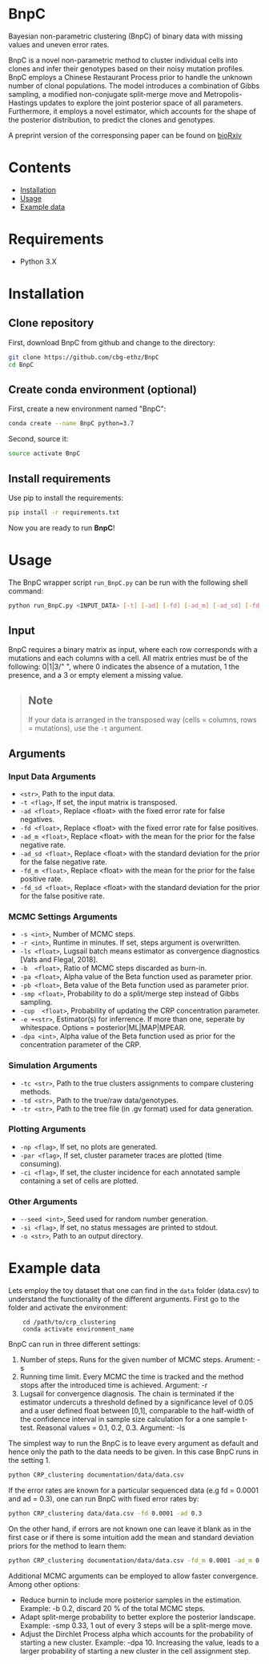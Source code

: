 # BnpC
Bayesian non-parametric clustering (BnpC) of binary data with missing values and uneven error rates.

BnpC is a novel non-parametric method to cluster individual cells into clones and infer their genotypes based on their noisy mutation profiles.
BnpC employs a Chinese Restaurant Process prior to handle the unknown number of clonal populations. The model introduces a combination of Gibbs sampling, a modified non-conjugate split-merge move and Metropolis-Hastings updates to explore the joint posterior space of all parameters. Furthermore, it employs a novel estimator, which accounts for the shape of the posterior distribution, to predict the clones and genotypes.

A preprint version of the corresponsing paper can be found on [bioRxiv](https://doi.org/10.1101/2020.01.15.907345 "Borgsmueller et al.")

# Contents
- [Installation](#Installation)
- [Usage](#Usage)
- [Example data](#Example-data)         

# Requirements
- Python 3.X

# Installation
## Clone repository
First, download BnpC from github and change to the directory:
```bash
git clone https://github.com/cbg-ethz/BnpC
cd BnpC
```

## Create conda environment (optional)
First, create a new environment named "BnpC":
```bash
conda create --name BnpC python=3.7
```

Second, source it:
```bash
source activate BnpC
```

## Install requirements
Use pip to install the requirements:
```bash
pip install -r requirements.txt
``` 

Now you are ready to run **BnpC**!

# Usage
The BnpC wrapper script `run_BnpC.py` can be run with the following shell command: 
```bash
python run_BnpC.py <INPUT_DATA> [-t] [-ad] [-fd] [-ad_m] [-ad_sd] [-fd_m] [-fd_sd] [-s] [-r] [-ls] [-b] [-pa] [-pb] [-smp] [-cup] [-e] [-dpa] [-tc] [-td] [-tr] [-np] [-par] [-ci] [-seed] [-si] [-o]
```

## Input
BnpC requires a binary matrix as input, where each row corresponds with a mutations and each columns with a cell. 
All matrix entries must be of the following: 0|1|3/" ", where 0 indicates the absence of a mutation, 1 the presence, and a 3 or empty element a missing value.

> ## Note
> If your data is arranged in the transposed way (cells = columns, rows = mutations), use the `-t` argument.

## Arguments
### Input Data Arguments
- `<str>`, Path to the input data. 
- `-t <flag>`, If set, the input matrix is transposed. 
- `-ad <float>`, Replace <float\> with the fixed error rate for false negatives.
- `-fd <float>`, Replace <float\> with the fixed error rate for false positives.
- `-ad_m <float>`, Replace <float\> with the mean for the prior for the false negative rate. 
- `-ad_sd <float>`, Replace <float\> with the standard deviation for the prior for the false negative rate.
- `-fd_m <float>`, Replace <float\> with the mean for the prior for the false positive rate.
- `-fd_sd <float>`, Replace <float\> with the standard deviation for the prior for the false positive rate.
        

### MCMC Settings Arguments
- `-s <int>`, Number of MCMC steps.
- `-r <int>`, Runtime in minutes. If set, steps argument is overwritten.
- `-ls <float>`, Lugsail batch means estimator as convergence diagnostics [Vats and Flegal, 2018].
- `-b  <float>`, Ratio of MCMC steps discarded as burn-in.
- `-pa <float>`, Alpha value of the Beta function used as parameter prior. 
- `-pb <float>`, Beta value of the Beta function used as parameter prior. 
- `-smp <float>`, Probability to do a split/merge step instead of Gibbs sampling. 
- `-cup  <float>`, Probability of updating the CRP concentration parameter. 
- `-e +<str>`, Estimator(s) for inferrence. If more than one, seperate by whitespace. Options = posterior|ML|MAP|MPEAR.
- `-dpa <int>`, Alpha value of the Beta function used as prior for the concentration parameter of the CRP. 

### Simulation Arguments
- `-tc <str>`, Path to the true clusters assignments to compare clustering methods. 
- `-td <str>`, Path to the true/raw data/genotypes.  
- `-tr <str>`, Path to the tree file (in .gv format) used for data generation.

### Plotting Arguments  
- `-np <flag>`, If set, no plots are generated. 
- `-par <flag>`, If set, cluster parameter traces are plotted (time consuming).
- `-ci <flag>`, If set, the cluster incidence for each annotated sample containing a set of cells are plotted. 

### Other Arguments
- `--seed <int>`, Seed used for random number generation.
- `-si <flag>`, If set, no status messages are printed to stdout. 
- `-o <str>`, Path to an output directory.

# Example data

Lets employ the toy dataset that one can find in the `data` folder (data.csv) to understand the functionality of the different arguments. First go to the folder and activate the environment:
        
        cd /path/to/crp_clustering
        conda activate environment_name

BnpC can run in three different settings: 
1. Number of steps. Runs for the given number of MCMC steps. Arument: -s
2. Running time limit. Every MCMC the time is tracked and the method stops after the introduced time is achieved. Argument: -r 
3. Lugsail for convergence diagnosis. The chain is terminated if the estimator undercuts a threshold defined by a significance level of 0.05 and a user defined float between [0,1], comparable to the half-width of the confidence interval in sample size calculation for a one sample t-test. Reasonal values = 0.1, 0.2, 0.3. Argument: -ls

The simplest way to run the BnpC is to leave every argument as default and hence only the path to the data needs to be given. In this case BnpC runs in the setting 1. 
```bash
python CRP_clustering documentation/data/data.csv 
```
If the error rates are known for a particular sequenced data (e.g fd = 0.0001 and ad = 0.3), one can run BnpC with fixed error rates by: 
```bash
python CRP_clustering data/data.csv -fd 0.0001 -ad 0.3
```
On the other hand, if errors are not known one can leave it blank as in the first case or if there is some intuition add the mean and standard deviation priors for the method to learn them: 
```bash
python CRP_clustering documentation/data/data.csv -fd_m 0.0001 -ad_m 0.3 -fd_sd 0.000001 -ad_sd 0.05
```
Additional MCMC arguments can be employed to allow faster convergence. Among other options: 
- Reduce burnin to include more posterior samples in the estimation. Example: -b 0.2, discard 20 % of the total MCMC steps.
- Adapt split-merge probability to better explore the posterior landscape. Example: -smp 0.33, 1 out of every 3 steps will be a split-merge move. 
- Adjust the Dirchlet Process alpha which accounts for the probability of starting a new cluster. Example: -dpa 10. Increasing the value, leads to a larger probability of starting a new cluster in the cell assignment step. 


        
